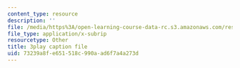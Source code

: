 ```yaml
---
content_type: resource
description: ''
file: /media/https%3A/open-learning-course-data-rc.s3.amazonaws.com/res-18-007-calculus-revisited-multivariable-calculus-fall-2011/73239a8fe651518c990aad6f7a4a273d_0Uz-TR_vZKs.vtt
file_type: application/x-subrip
resourcetype: Other
title: 3play caption file
uid: 73239a8f-e651-518c-990a-ad6f7a4a273d
---
```

